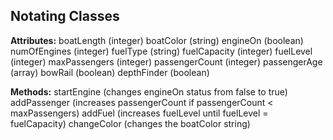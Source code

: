 ## Notating Classes

**Attributes:**
boatLength (integer)
boatColor (string)
engineOn (boolean)
numOfEngines (integer)
fuelType (string)
fuelCapacity (integer)
fuelLevel (integer)
maxPassengers (integer)
passengerCount (integer)
passengerAge (array)
bowRail (boolean)
depthFinder (boolean)

**Methods:**
startEngine (changes engineOn status from false to true)
addPassenger (increases passengerCount if passengerCount < maxPassengers)
addFuel (increases fuelLevel until fuelLevel = fuelCapacity)
changeColor (changes the boatColor string)
